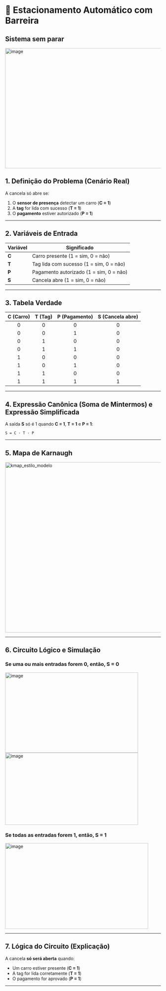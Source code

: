 # 🚗 Estacionamento Automático com Barreira 
## Sistema sem parar

<img width="528" height="388" alt="image" src="https://github.com/user-attachments/assets/b1c4a8e7-b929-4d23-a395-10a6796e2662" />

## 1. Definição do Problema (Cenário Real)

A cancela só abre se:
1. O **sensor de presença** detectar um carro (**C = 1**)
2. A **tag** for lida com sucesso (**T = 1**)
3. O **pagamento** estiver autorizado (**P = 1**)

---

## 2. Variáveis de Entrada

| Variável | Significado |
|----------|-------------|
| **C** | Carro presente (1 = sim, 0 = não) |
| **T** | Tag lida com sucesso (1 = sim, 0 = não) |
| **P** | Pagamento autorizado (1 = sim, 0 = não) |
| **S** | Cancela abre (1 = sim, 0 = não) |

---

## 3. Tabela Verdade

| C (Carro) | T (Tag) | P (Pagamento) | S (Cancela abre) |
|:---------:|:-------:|:--------------:|:----------------:|
| 0 | 0 | 0 | 0 |
| 0 | 0 | 1 | 0 |
| 0 | 1 | 0 | 0 |
| 0 | 1 | 1 | 0 |
| 1 | 0 | 0 | 0 |
| 1 | 0 | 1 | 0 |
| 1 | 1 | 0 | 0 |
| 1 | 1 | 1 | 1 |

---

## 4. Expressão Canônica (Soma de Mintermos) e Expressão Simplificada

A saída **S** só é 1 quando **C = 1**, **T = 1** e **P = 1**:

`S = C · T · P`

---
## 5. Mapa de Karnaugh

<img width="816" height="550" alt="kmap_estilo_modelo" src="https://github.com/user-attachments/assets/30ce57c4-6661-46ea-80cb-9bfb3ee0a5ca" />

---

## 6. Circuito Lógico e Simulação

### Se uma ou mais entradas forem 0, então, S = 0
<img width="430" height="259" alt="image" src="https://github.com/user-attachments/assets/65676d2b-8508-454c-b17b-8fc0ac7a5528" />
<img width="430" height="233" alt="image" src="https://github.com/user-attachments/assets/1d98b049-ca7a-43cd-b0e8-77ba45c428e1" /> <br>

### Se todas as entradas forem 1, então, S = 1 <br>
<img width="463" height="277" alt="image" src="https://github.com/user-attachments/assets/f82f8e10-7f98-49f7-a90c-5500b6d917d9" />

---

## 7. Lógica do Circuito (Explicação)

A cancela **só será aberta** quando:
- Um carro estiver presente (**C = 1**)
- A tag for lida corretamente (**T = 1**)
- O pagamento for aprovado (**P = 1**)

---
